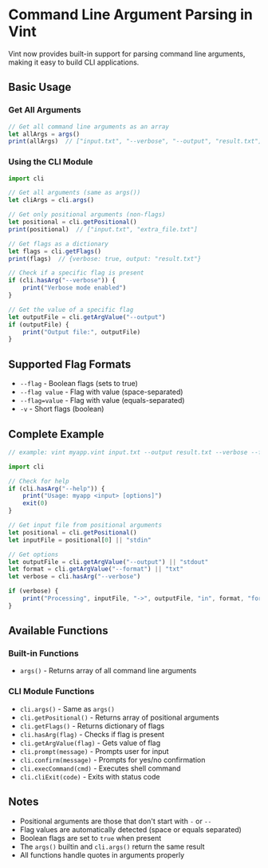 # Command Line Argument Parsing in Vint

Vint now provides built-in support for parsing command line arguments, making it easy to build CLI applications.

## Basic Usage

### Get All Arguments

```js
// Get all command line arguments as an array
let allArgs = args()
print(allArgs)  // ["input.txt", "--verbose", "--output", "result.txt"]
```

### Using the CLI Module

```js
import cli

// Get all arguments (same as args())
let cliArgs = cli.args()

// Get only positional arguments (non-flags)
let positional = cli.getPositional()
print(positional)  // ["input.txt", "extra_file.txt"]

// Get flags as a dictionary
let flags = cli.getFlags()
print(flags)  // {verbose: true, output: "result.txt"}

// Check if a specific flag is present
if (cli.hasArg("--verbose")) {
    print("Verbose mode enabled")
}

// Get the value of a specific flag
let outputFile = cli.getArgValue("--output")
if (outputFile) {
    print("Output file:", outputFile)
}
```

## Supported Flag Formats

- `--flag` - Boolean flags (sets to true)
- `--flag value` - Flag with value (space-separated)
- `--flag=value` - Flag with value (equals-separated)
- `-v` - Short flags (boolean)

## Complete Example

```js
// example: vint myapp.vint input.txt --output result.txt --verbose --format json

import cli

// Check for help
if (cli.hasArg("--help")) {
    print("Usage: myapp <input> [options]")
    exit(0)
}

// Get input file from positional arguments
let positional = cli.getPositional()
let inputFile = positional[0] || "stdin"

// Get options
let outputFile = cli.getArgValue("--output") || "stdout"
let format = cli.getArgValue("--format") || "txt"
let verbose = cli.hasArg("--verbose")

if (verbose) {
    print("Processing", inputFile, "->", outputFile, "in", format, "format")
}
```

## Available Functions

### Built-in Functions
- `args()` - Returns array of all command line arguments

### CLI Module Functions
- `cli.args()` - Same as `args()`
- `cli.getPositional()` - Returns array of positional arguments
- `cli.getFlags()` - Returns dictionary of flags
- `cli.hasArg(flag)` - Checks if flag is present
- `cli.getArgValue(flag)` - Gets value of flag
- `cli.prompt(message)` - Prompts user for input
- `cli.confirm(message)` - Prompts for yes/no confirmation
- `cli.execCommand(cmd)` - Executes shell command
- `cli.cliExit(code)` - Exits with status code

## Notes

- Positional arguments are those that don't start with `-` or `--`
- Flag values are automatically detected (space or equals separated)
- Boolean flags are set to `true` when present
- The `args()` builtin and `cli.args()` return the same result
- All functions handle quotes in arguments properly
